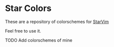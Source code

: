 # Star Colors

These are a repository of colorschemes for [StarVim](https://github.com/ashincoder/StarVim)

Feel free to use it.

TODO Add colorschemes of mine
